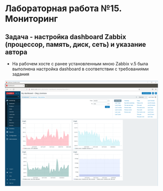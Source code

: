 # Лабораторная работа №15. Mониторинг

## Задача - настройка dashboard **Zabbix** (процессор, память, диск, сеть) и указание автора

* На рабочем хосте с ранее установленным мною Zabbix v.5 была выполнена настройка dashboard в соответствии с требованиями задания

![Zabbix](/Lab_15/imgs/Zabbix_dashboard.PNG)
